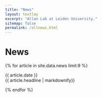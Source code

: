 ```yaml
---
title: "News"
layout: textlay
excerpt: "Allan Lab at Leiden University."
sitemap: false
permalink: /allnews.html
---
```


# News

<!-- <div>

{% for article in site.data.news %}
<p>{{ article.date }} </p> <br>
<p><em>{{ article.headline | markdownify}}</em></p>
{% endfor %}

</div> -->

<div id="newsid">
{% for article in site.data.news limit:9 %}
<p>{{ article.date }}<br>{{ article.headline | markdownify}}</p>
{% endfor %}
</div>
